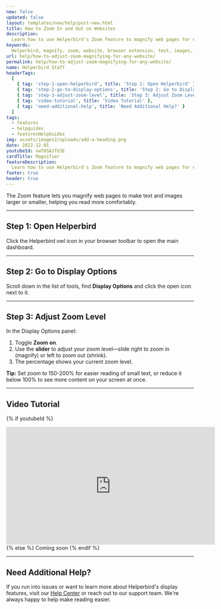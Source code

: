 ```yaml
---
new: false
updated: false
layout: templates/new/help/post-new.html
title: How to Zoom In and Out on Websites
description:
  Learn how to use Helperbird's Zoom feature to magnify web pages for easier reading and better visibility.
keywords: 
  Helperbird, magnify, zoom, website, browser extension, text, images, feature, accessibility, magnifier, page zoom
url: help/how-to-adjust-zoom-magnifying-for-any-website/
permalink: help/how-to-adjust-zoom-magnifying-for-any-website/
name: Helperbird Staff
headerTags:
  [
    { tag: 'step-1-open-helperbird', title: 'Step 1: Open Helperbird' },
    { tag: 'step-2-go-to-display-options', title: 'Step 2: Go to Display Options' },
    { tag: 'step-3-adjust-zoom-level', title: 'Step 3: Adjust Zoom Level' },
    { tag: 'video-tutorial', title: 'Video Tutorial' },
    { tag: 'need-additional-help', title: 'Need Additional Help?' }
  ]
tags:
  - features
  - helpguides
  - featuresHelpGuides
img: assets/images2/uploads/add-a-heading.png
date: 2022-12-01
youtubeId: vwT8SAJfU3E
cardTitle: Magnifier
featureDescription:
  Learn how to use Helperbird's Zoom feature to magnify web pages for easier reading and better visibility.
footer: true
header: true
---
```


The Zoom feature lets you magnify web pages to make text and images larger or smaller, helping you read more comfortably.

---

## Step 1: Open Helperbird

Click the Helperbird owl icon in your browser toolbar to open the main dashboard.

---

## Step 2: Go to Display Options

Scroll down in the list of tools, find **Display Options** and click the open icon next to it.

---

## Step 3: Adjust Zoom Level

In the Display Options panel:
1. Toggle **Zoom** **on**.
2. Use the **slider** to adjust your zoom level—slide right to zoom in (magnify) or left to zoom out (shrink).
3. The percentage shows your current zoom level.


**Tip:** Set zoom to 150-200% for easier reading of small text, or reduce it below 100% to see more content on your screen at once.

---

## Video Tutorial

{% if youtubeId %}
<iframe width="560" height="315" class="aspect-square rounded-2xl mb-8 mt-8" src="https://www.youtube-nocookie.com/embed/{{ youtubeId }}?si=6BtkhydcpJ8UFQ_l" title="YouTube video player" frameborder="0" allow="accelerometer; autoplay; clipboard-write; encrypted-media; gyroscope; picture-in-picture; web-share" allowfullscreen></iframe>
{% else %}
Coming soon
{% endif %}

---

## Need Additional Help?

If you run into issues or want to learn more about Helperbird's display features, visit our [Help Center](https://www.helperbird.com/help) or reach out to our support team. We're always happy to help make reading easier.